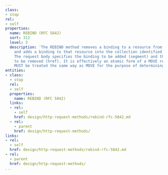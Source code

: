 ```yaml
---
class:
- stop
rel:
- self
properties:
  name: REBIND (RFC 5842)
  sort: 312
  level: 3
  description: 'The REBIND method removes a binding to a resource from a collection,
    and adds a binding to that resource into the collection identified by the Request-URI.
    The request body specifies the binding to be added (segment) and the old binding
    to be removed (href). It is effectively an atomic form of a MOVE request, and
    MUST be treated the same way as MOVE for the purpose of determining access permissions. '
entities:
- class:
  - stop
  rel:
  - self
  properties:
    name: REBIND (RFC 5842)
  links:
  - rel:
    - self
    href: design/http-request-methods/rebind-rfc-5842.md
  - rel:
    - parent
    href: design/http-request-methods/
links:
- rel:
  - self
  href: design/http-request-methods/rebind-rfc-5842.md
- rel:
  - parent
  href: design/http-request-methods/
...
```


